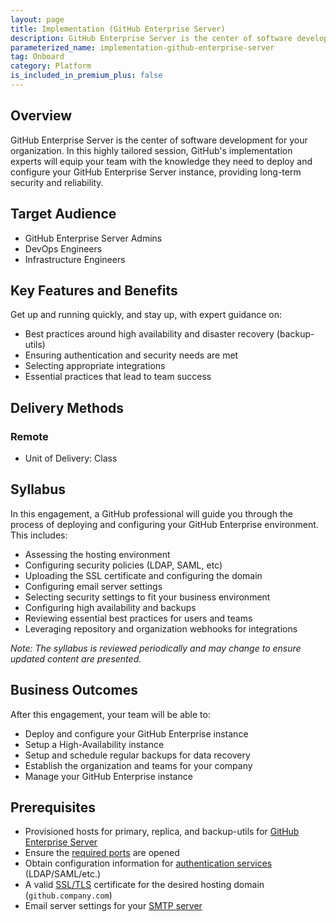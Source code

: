 ```yaml
---
layout: page
title: Implementation (GitHub Enterprise Server)
description: GitHub Enterprise Server is the center of software development for your organization. In this highly tailored session, GitHub's implementation experts will equip your team with the knowledge they need to deploy and configure your GitHub Enterprise Server instance, providing long-term security and reliability.
parameterized_name: implementation-github-enterprise-server
tag: Onboard
category: Platform
is_included_in_premium_plus: false
---
```


## Overview

GitHub Enterprise Server is the center of software development for your organization. In this highly tailored session, GitHub's implementation experts will equip your team with the knowledge they need to deploy and configure your GitHub Enterprise Server instance, providing long-term security and reliability.

## Target Audience

- GitHub Enterprise Server Admins
- DevOps Engineers
- Infrastructure Engineers

## Key Features and Benefits

Get up and running quickly, and stay up, with expert guidance on:
- Best practices around high availability and disaster recovery (backup-utils)
- Ensuring authentication and security needs are met
- Selecting appropriate integrations
- Essential practices that lead to team success

## Delivery Methods

### Remote

- Unit of Delivery: Class

## Syllabus

In this engagement, a GitHub professional will guide you through the process of deploying and configuring your GitHub Enterprise environment. This includes:

- Assessing the hosting environment
- Configuring security policies (LDAP, SAML, etc)
- Uploading the SSL certificate and configuring the domain
- Configuring email server settings
- Selecting security settings to fit your business environment
- Configuring high availability and backups
- Reviewing essential best practices for users and teams
- Leveraging repository and organization webhooks for integrations

_Note: The syllabus is reviewed periodically and may change to ensure updated content are presented._

## Business Outcomes

After this engagement, your team will be able to:

- Deploy and configure your GitHub Enterprise instance
- Setup a High-Availability instance
- Setup and schedule regular backups for data recovery
- Establish the organization and teams for your company
- Manage your GitHub Enterprise instance

## Prerequisites

- Provisioned hosts for primary, replica, and backup-utils for [GitHub Enterprise Server](https://docs.github.com/en/enterprise-server/admin/installation/setting-up-a-github-enterprise-server-instance)
- Ensure the [required ports](https://docs.github.com/en/enterprise-server/admin/configuration/configuring-network-settings/network-ports) are opened
- Obtain configuration information for [authentication services](https://docs.github.com/en/enterprise-server/admin/identity-and-access-management/managing-iam-for-your-enterprise/about-authentication-for-your-enterprise) (LDAP/SAML/etc.)
- A valid [SSL/TLS](https://docs.github.com/en/enterprise-server/admin/configuration/configuring-network-settings/configuring-tls) certificate for the desired hosting domain (`github.company.com`)
- Email server settings for your [SMTP server](https://docs.github.com/en/enterprise-server/admin/configuration/configuring-your-enterprise/configuring-email-for-notifications#configuring-smtp-for-your-enterprise)
